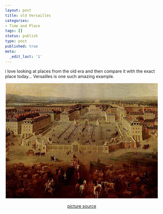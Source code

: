 ```yaml
---
layout: post
title: old Versailles
categories:
- Time and Place
tags: []
status: publish
type: post
published: true
meta:
  _edit_last: '1'
---
```

i love looking at places from the old era and then compare it with the exact place today... Versailles is one such amazing example.
<p style="text-align: center;"><img class="aligncenter size-full wp-image-1238" title="schloss-versailles" src="/img/schloss-versailles.jpg" alt="" width="500" height="378" /></p>
<p style="text-align: center;"><a class="vt-p" href="http://commons.wikimedia.org/wiki/File:Schloss-Versailles.jpg">picture source</a></p>
